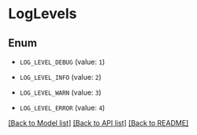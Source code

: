 # LogLevels


## Enum

* `LOG_LEVEL_DEBUG` (value: `1`)

* `LOG_LEVEL_INFO` (value: `2`)

* `LOG_LEVEL_WARN` (value: `3`)

* `LOG_LEVEL_ERROR` (value: `4`)

[[Back to Model list]](../README.md#documentation-for-models) [[Back to API list]](../README.md#documentation-for-api-endpoints) [[Back to README]](../README.md)


